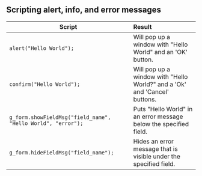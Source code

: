 ## Scripting alert, info, and error messages ##
| Script                                                       | Result                                                       |
| ------------------------------------------------------------ | :----------------------------------------------------------- |
| `alert("Hello World"); `                                     | Will pop up a window with "Hello World" and an 'OK' button.  |
| `confirm("Hello World");`                                    | Will pop up a window with "Hello World?" and a 'Ok' and 'Cancel' buttons. |
| `g_form.showFieldMsg("field_name", "Hello World", "error");` | Puts "Hello World" in an error message below the specified field. |
| `g_form.hideFieldMsg("field_name");`                         | Hides an error message that is visible under the specified field. |
